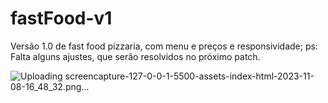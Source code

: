 # fastFood-v1

Versão 1.0 de fast food pizzaria, com menu e preços e responsividade;
ps: Falta alguns ajustes, que serão resolvidos no próximo patch.
 

![Uploading screencapture-127-0-0-1-5500-assets-index-html-2023-11-08-16_48_32.png…]()
